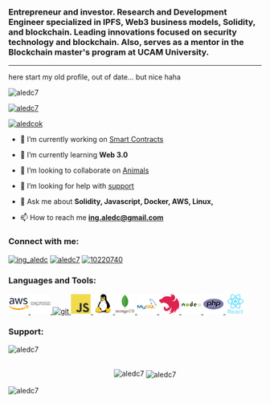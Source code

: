 
<h3>Entrepreneur and investor. Research and Development Engineer specialized in  
IPFS, Web3 business models, Solidity, and blockchain. Leading innovations focused on  
security technology and blockchain. Also, serves as a mentor in the  
Blockchain master's program at UCAM University. </h3> 

_________________________________   
here start my old profile, out of date... but nice haha 

 
<p align="left"> <img src="https://komarev.com/ghpvc/?username=aledc7&label=Profile%20views&color=0e75b6&style=flat" alt="aledc7" /> </p>

<p align="left"> <a href="https://github.com/ryo-ma/github-profile-trophy"><img src="https://github-profile-trophy.vercel.app/?username=aledc7" alt="aledc7" /></a> </p>

<p align="left"> <a href="https://twitter.com/aledcok" target="blank"><img src="https://img.shields.io/twitter/follow/aledcok?logo=twitter&style=for-the-badge" alt="aledcok" /></a> </p>

- 🔭 I’m currently working on [Smart Contracts](https://github.com/aledc7/smartContractCrowdFunding)

- 🌱 I’m currently learning **Web 3.0**

- 👯 I’m looking to collaborate on [Animals](https://github.com/aledc7/smartContractCrowdFunding)

- 🤝 I’m looking for help with [support](https://web3js.readthedocs.io/en/v1.5.2/)

- 💬 Ask me about **Solidity, Javascript, Docker, AWS, Linux,**

- 📫 How to reach me **ing.aledc@gmail.com**

<h3 align="left">Connect with me:</h3>
<p align="left">
<a href="https://twitter.com/ing_aledc" target="blank"><img align="center" src="https://raw.githubusercontent.com/rahuldkjain/github-profile-readme-generator/master/src/images/icons/Social/twitter.svg" alt="ing_aledc" height="30" width="40" /></a>
<a href="https://linkedin.com/in/aledc7" target="blank"><img align="center" src="https://raw.githubusercontent.com/rahuldkjain/github-profile-readme-generator/master/src/images/icons/Social/linked-in-alt.svg" alt="aledc7" height="30" width="40" /></a>
<a href="https://stackoverflow.com/users/10220740" target="blank"><img align="center" src="https://raw.githubusercontent.com/rahuldkjain/github-profile-readme-generator/master/src/images/icons/Social/stack-overflow.svg" alt="10220740" height="30" width="40" /></a>
</p>

<h3 align="left">Languages and Tools:</h3>
<p align="left"> <a href="https://aws.amazon.com" target="_blank" rel="noreferrer"> <img src="https://raw.githubusercontent.com/devicons/devicon/master/icons/amazonwebservices/amazonwebservices-original-wordmark.svg" alt="aws" width="40" height="40"/> </a> <a href="https://expressjs.com" target="_blank" rel="noreferrer"> <img src="https://raw.githubusercontent.com/devicons/devicon/master/icons/express/express-original-wordmark.svg" alt="express" width="40" height="40"/> </a> <a href="https://git-scm.com/" target="_blank" rel="noreferrer"> <img src="https://www.vectorlogo.zone/logos/git-scm/git-scm-icon.svg" alt="git" width="40" height="40"/> </a> <a href="https://developer.mozilla.org/en-US/docs/Web/JavaScript" target="_blank" rel="noreferrer"> <img src="https://raw.githubusercontent.com/devicons/devicon/master/icons/javascript/javascript-original.svg" alt="javascript" width="40" height="40"/> </a> <a href="https://www.linux.org/" target="_blank" rel="noreferrer"> <img src="https://raw.githubusercontent.com/devicons/devicon/master/icons/linux/linux-original.svg" alt="linux" width="40" height="40"/> </a> <a href="https://www.mongodb.com/" target="_blank" rel="noreferrer"> <img src="https://raw.githubusercontent.com/devicons/devicon/master/icons/mongodb/mongodb-original-wordmark.svg" alt="mongodb" width="40" height="40"/> </a> <a href="https://www.mysql.com/" target="_blank" rel="noreferrer"> <img src="https://raw.githubusercontent.com/devicons/devicon/master/icons/mysql/mysql-original-wordmark.svg" alt="mysql" width="40" height="40"/> </a> <a href="https://nestjs.com/" target="_blank" rel="noreferrer"> <img src="https://raw.githubusercontent.com/devicons/devicon/master/icons/nestjs/nestjs-plain.svg" alt="nestjs" width="40" height="40"/> </a> <a href="https://nodejs.org" target="_blank" rel="noreferrer"> <img src="https://raw.githubusercontent.com/devicons/devicon/master/icons/nodejs/nodejs-original-wordmark.svg" alt="nodejs" width="40" height="40"/> </a> <a href="https://www.php.net" target="_blank" rel="noreferrer"> <img src="https://raw.githubusercontent.com/devicons/devicon/master/icons/php/php-original.svg" alt="php" width="40" height="40"/> </a> <a href="https://reactjs.org/" target="_blank" rel="noreferrer"> <img src="https://raw.githubusercontent.com/devicons/devicon/master/icons/react/react-original-wordmark.svg" alt="react" width="40" height="40"/> </a> </p>

<h3 align="left">Support:</h3>
<p><a href="https://www.buymeacoffee.com/aledc7"> <img align="left" src="https://cdn.buymeacoffee.com/buttons/v2/default-yellow.png" height="50" width="210" alt="aledc7" /></a></p><br><br>

<p><img align="left" src="https://github-readme-stats.vercel.app/api/top-langs?username=aledc7&show_icons=true&locale=en&layout=compact" alt="aledc7" /></p>

<p>&nbsp;<img align="center" src="https://github-readme-stats.vercel.app/api?username=aledc7&show_icons=true&locale=en" alt="aledc7" /></p>

<p><img align="center" src="https://github-readme-streak-stats.herokuapp.com/?user=aledc7&" alt="aledc7" /></p>

<!--
**aledc7/aledc7** is a ✨ _special_ ✨ repository because its `README.md` (this file) appears on your GitHub profile.

Here are some ideas to get you started:

- 🔭 I’m currently working on ...
- 🌱 I’m currently learning ...
- 👯 I’m looking to collaborate on ...
- 🤔 I’m looking for help with ...
- 💬 Ask me about ...
- 📫 How to reach me: ...
- 😄 Pronouns: ...
- ⚡ Fun fact: ...
-->
